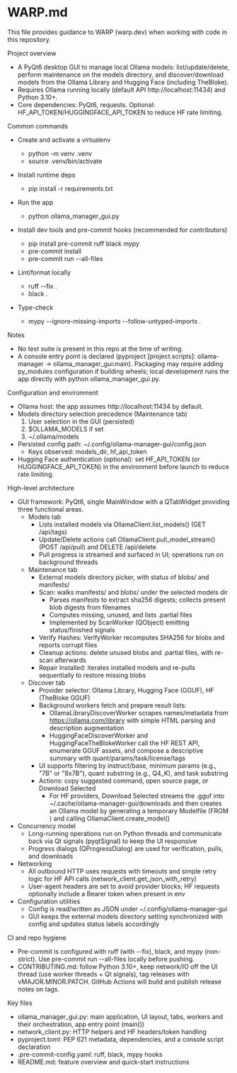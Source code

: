 # WARP.md

This file provides guidance to WARP (warp.dev) when working with code in this repository.

Project overview
- A PyQt6 desktop GUI to manage local Ollama models: list/update/delete, perform maintenance on the models directory, and discover/download models from the Ollama Library and Hugging Face (including TheBloke).
- Requires Ollama running locally (default API http://localhost:11434) and Python 3.10+.
- Core dependencies: PyQt6, requests. Optional: HF_API_TOKEN/HUGGINGFACE_API_TOKEN to reduce HF rate limiting.

Common commands
- Create and activate a virtualenv
  - python -m venv .venv
  - source .venv/bin/activate

- Install runtime deps
  - pip install -r requirements.txt

- Run the app
  - python ollama_manager_gui.py

- Install dev tools and pre-commit hooks (recommended for contributors)
  - pip install pre-commit ruff black mypy
  - pre-commit install
  - pre-commit run --all-files

- Lint/format locally
  - ruff --fix .
  - black .

- Type-check
  - mypy --ignore-missing-imports --follow-untyped-imports .

Notes
- No test suite is present in this repo at the time of writing.
- A console entry point is declared (pyproject [project.scripts]: ollama-manager -> ollama_manager_gui:main). Packaging may require adding py_modules configuration if building wheels; local development runs the app directly with python ollama_manager_gui.py.

Configuration and environment
- Ollama host: the app assumes http://localhost:11434 by default.
- Models directory selection precedence (Maintenance tab)
  1) User selection in the GUI (persisted)
  2) $OLLAMA_MODELS if set
  3) ~/.ollama/models
- Persisted config path: ~/.config/ollama-manager-gui/config.json
  - Keys observed: models_dir, hf_api_token
- Hugging Face authentication (optional): set HF_API_TOKEN (or HUGGINGFACE_API_TOKEN) in the environment before launch to reduce rate limiting.

High-level architecture
- GUI framework: PyQt6, single MainWindow with a QTabWidget providing three functional areas.
  - Models tab
    - Lists installed models via OllamaClient.list_models() (GET /api/tags)
    - Update/Delete actions call OllamaClient.pull_model_stream() (POST /api/pull) and DELETE /api/delete
    - Pull progress is streamed and surfaced in UI; operations run on background threads
  - Maintenance tab
    - External models directory picker, with status of blobs/ and manifests/
    - Scan: walks manifests/ and blobs/ under the selected models dir
      - Parses manifests to extract sha256 digests; collects present blob digests from filenames
      - Computes missing, unused, and lists .partial files
      - Implemented by ScanWorker (QObject) emitting status/finished signals
    - Verify Hashes: VerifyWorker recomputes SHA256 for blobs and reports corrupt files
    - Cleanup actions: delete unused blobs and .partial files, with re-scan afterwards
    - Repair Installed: iterates installed models and re-pulls sequentially to restore missing blobs
  - Discover tab
    - Provider selector: Ollama Library, Hugging Face (GGUF), HF (TheBloke GGUF)
    - Background workers fetch and prepare result lists:
      - OllamaLibraryDiscoverWorker scrapes names/metadata from https://ollama.com/library with simple HTML parsing and description augmentation
      - HuggingFaceDiscoverWorker and HuggingFaceTheBlokeWorker call the HF REST API, enumerate GGUF assets, and compose a descriptive summary with quant/params/task/license/tags
    - UI supports filtering by instruct/base, minimum params (e.g., "7B" or "8x7B"), quant substring (e.g., Q4_K), and task substring
    - Actions: copy suggested command, open source page, or Download Selected
      - For HF providers, Download Selected streams the .gguf into ~/.cache/ollama-manager-gui/downloads and then creates an Ollama model by generating a temporary Modelfile (FROM <path>) and calling OllamaClient.create_model()
- Concurrency model
  - Long-running operations run on Python threads and communicate back via Qt signals (pyqtSignal) to keep the UI responsive
  - Progress dialogs (QProgressDialog) are used for verification, pulls, and downloads
- Networking
  - All outbound HTTP uses requests with timeouts and simple retry logic for HF API calls (network_client.get_json_with_retry)
  - User-agent headers are set to avoid provider blocks; HF requests optionally include a Bearer token when present in env
- Configuration utilities
  - Config is read/written as JSON under ~/.config/ollama-manager-gui
  - GUI keeps the external models directory setting synchronized with config and updates status labels accordingly

CI and repo hygiene
- Pre-commit is configured with ruff (with --fix), black, and mypy (non-strict). Use pre-commit run --all-files locally before pushing.
- CONTRIBUTING.md: follow Python 3.10+, keep network/IO off the UI thread (use worker threads + Qt signals), tag releases with vMAJOR.MINOR.PATCH. GitHub Actions will build and publish release notes on tags.

Key files
- ollama_manager_gui.py: main application, UI layout, tabs, workers and their orchestration, app entry point (main())
- network_client.py: HTTP helpers and HF headers/token handling
- pyproject.toml: PEP 621 metadata, dependencies, and a console script declaration
- .pre-commit-config.yaml: ruff, black, mypy hooks
- README.md: feature overview and quick-start instructions
